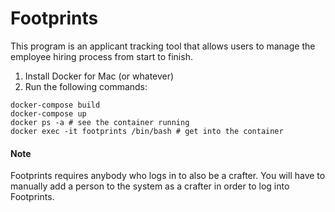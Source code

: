 # Footprints

This program is an applicant tracking tool that allows users to manage the employee hiring process from start to finish.

1. Install Docker for Mac (or whatever)
1. Run the following commands:

  ```
  docker-compose build
  docker-compose up
  docker ps -a # see the container running
  docker exec -it footprints /bin/bash # get into the container
  ```

#### Note

Footprints requires anybody who logs in to also be a crafter. You will have to manually add a person to the system as a crafter in order to log into Footprints.
